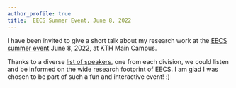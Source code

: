 ```yaml
---
author_profile: true
title:  EECS Summer Event, June 8, 2022
---
```



I have been invited to give a short talk about my research work at the [EECS summer event](https://www.kth.se/eecs-summerevent-2022) June 8, 2022, at KTH Main Campus.

Thanks to a diverse [list of speakers](https://www.kth.se/eecs-summerevent-2022/standarddept/speakers-2022-1.1158933), one from each division, we could listen and be informed on the wide research footprint of EECS.
I am glad I was chosen to be part of such a fun and interactive event! :)
